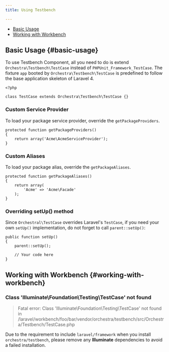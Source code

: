 ```yaml
---
title: Using Testbench

---
```


* [Basic Usage](#basic-usage)
* [Working with Workbench](#working-with-workbench)

## Basic Usage {#basic-usage}

To use Testbench Component, all you need to do is extend `Orchestra\Testbench\TestCase` instead of `PHPUnit_Framework_TestCase`. The fixture `app` booted by `Orchestra\Testbench\TestCase` is predefined to follow the base application skeleton of Laravel 4.

	<?php

	class TestCase extends Orchestra\Testbench\TestCase {}

### Custom Service Provider

To load your package service provider, override the `getPackageProviders`.

	protected function getPackageProviders()
	{
		return array('Acme\AcmeServiceProvider');
	}

### Custom Aliases

To load your package alias, override the `getPackageAliases`.

	protected function getPackageAliases()
	{
		return array(
			'Acme' => 'Acme\Facade'
		);
	}

### Overriding setUp() method

Since `Orchestral\TestCase` overrides Laravel's `TestCase`, if you need your own `setUp()` implementation, do not forget to call `parent::setUp()`:

    public function setUp()
    {
        parent::setUp();

        // Your code here
    }

## Working with Workbench {#working-with-workbench}

### Class 'Illuminate\Foundation\Testing\TestCase' not found

> Fatal error: Class 'Illuminate\Foundation\Testing\TestCase' not found in /laravel/workbench/foo/bar/vendor/orchestra/testbench/src/Orchestra/Testbench/TestCase.php

Due to the requirement to include `laravel/framework` when you install `orchestra/testbench`, please remove any **Illuminate** dependencies to avoid a failed installation.
